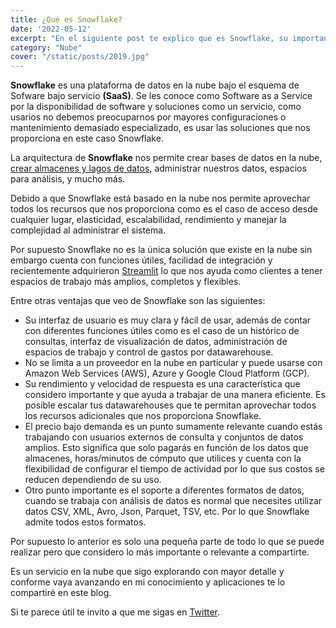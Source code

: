 ```yaml
---
title: ¿Qué es Snowflake?
date: '2022-05-12'
excerpt: "En el siguiente post te explico que es Snowflake, su importancia en la industria y sus conceptos básicos"
category: "Nube"
cover: "/static/posts/2019.jpg"
---
```


**Snowflake** es una plataforma de datos en la nube bajo el esquema de Sofware bajo servicio **(SaaS)**. Se les conoce como Software as a Service por la disponibilidad de software y soluciones como un servicio, como usarios no debemos preocuparnos por mayores configuraciones o mantenimiento demasiado especializado, es usar las soluciones que nos proporciona en este caso Snowflake.

La arquitectura de **Snowflake** nos permite crear bases de datos en la nube, [crear almacenes y lagos de datos](https://www.yesidays.tech/posts/data-lake-warehouse), administrar nuestros datos, espacios para análisis, y mucho más.

Debido a que Snowflake está basado en la nube nos permite aprovechar todos los recursos que nos proporciona como es el caso de acceso desde cualquier lugar, elasticidad, escalabilidad, rendimiento y manejar la complejidad al administrar el sistema.

Por supuesto Snowflake no es la única solución que existe en la nube sin embargo cuenta con funciones útiles, facilidad de integración y recientemente adquirieron [Streamlit](https://techcrunch.com/2022/03/02/snowflake-acquires-streamlit-for-800m-to-help-customers-build-data-based-apps/?guccounter=1&guce_referrer=aHR0cHM6Ly93d3cuZ29vZ2xlLmNvbS8&guce_referrer_sig=AQAAAJjc6IKnf5N-oP-SppEZMjd24x2kdljkXJjV2bsWkexwba1xSLltYgBPScukLuM7W1ueCXC0Dz9woSLrOxgszVmItPw6V_REeMSIoP0Rc9Kg8Fim_vFhe2_1YCoEZ9Ymj0XVU2z4MUu5mIkzzw0Q-_aQ3aBZNXYy_ETEHo5OtMHa) lo que nos ayuda como clientes a tener espacios de trabajo más amplios, completos y flexibles.

Entre otras ventajas que veo de Snowflake son las siguientes:

* Su interfaz de usuario es muy clara y fácil de usar, además de contar con diferentes funciones útiles como es el caso de un histórico de consultas, interfaz de visualización de datos, administración de espacios de trabajo y control de gastos por datawarehouse.
* No se limita a un proveedor en la nube en particular y puede usarse con Amazon Web Services (AWS), Azure y Google Cloud Platform (GCP).
* Su rendimiento y velocidad de respuesta es una característica que considero importante y que ayuda a trabajar de una manera eficiente. Es posible escalar tus datawarehouses que te permitan aprovechar todos los recursos adicionales que nos proporciona Snowflake.
* El precio bajo demanda es un punto sumamente relevante cuando estás trabajando con usuarios externos de consulta y conjuntos de datos amplios. Esto significa que solo pagarás en función de los datos que almacenes, horas/minutos de cómputo que utilices y cuenta con la flexibilidad de configurar el tiempo de actividad por lo que sus costos se reducen dependiendo de su uso.
* Otro punto importante es el soporte a diferentes formatos de datos, cuando se trabaja con análisis de datos es normal que necesites utilizar datos CSV, XML, Avro, Json, Parquet, TSV, etc. Por lo que Snowflake admite todos estos formatos.

Por supuesto lo anterior es solo una pequeña parte de todo lo que se puede realizar pero que considero lo más importante o relevante a compartirte.

Es un servicio en la nube que sigo explorando con mayor detalle y conforme vaya avanzando en mi conocimiento y aplicaciones te lo compartiré en este blog.

Si te parece útil te invito a que me sigas en [Twitter](https://www.twitter.com/silvercorp).

